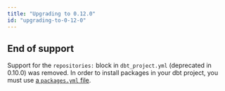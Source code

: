 ```yaml
---
title: "Upgrading to 0.12.0"
id: "upgrading-to-0-12-0"
---
```


## End of support

Support for the `repositories:` block in `dbt_project.yml` (deprecated in 0.10.0) was removed.
In order to install packages in your dbt project, you must use [a `packages.yml` file](package-management#how-do-i-add-a-package-to-my-project).
